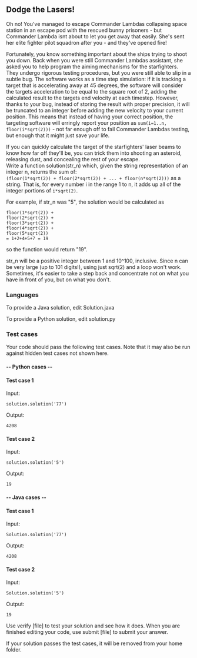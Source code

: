 ## Dodge the Lasers!

Oh no! You've managed to escape Commander Lambdas collapsing space station 
in an escape pod with the rescued bunny prisoners - but Commander Lambda isnt 
about to let you get away that easily. She's sent her elite fighter pilot 
squadron after you - and they've opened fire!

Fortunately, you know something important about the ships trying to 
shoot you down. Back when you were still Commander Lambdas assistant, 
she asked you to help program the aiming mechanisms for the starfighters. 
They undergo rigorous testing procedures, but you were still able to slip in 
a subtle bug. The software works as a time step simulation: if it is tracking 
a target that is accelerating away at 45 degrees, the software will consider 
the targets acceleration to be equal to the square root of 2, adding the 
calculated result to the targets end velocity at each timestep. However, 
thanks to your bug, instead of storing the result with proper precision, 
it will be truncated to an integer before adding the new velocity to your 
current position.  This means that instead of having your correct position, 
the targeting software will erringly report your position 
as ```sum(i=1..n, floor(i*sqrt(2)))``` - not far enough off to fail 
Commander Lambdas testing, but enough that it might just save your life.

If you can quickly calculate the target of the starfighters' laser 
beams to know how far off they'll be, you can trick them into shooting 
an asteroid, releasing dust, and concealing the rest of your escape.  
Write a function solution(str_n) which, given the string representation 
of an integer n, returns the 
sum of: <br>
```(floor(1*sqrt(2)) + floor(2*sqrt(2)) + ... + floor(n*sqrt(2)))``` 
as a string. That is, for every number i in the range 1 to n, it adds up all 
of the integer portions of ```i*sqrt(2)```.

For example, if str_n was "5", the solution would be calculated as
```
floor(1*sqrt(2)) +
floor(2*sqrt(2)) +
floor(3*sqrt(2)) +
floor(4*sqrt(2)) +
floor(5*sqrt(2))
= 1+2+4+5+7 = 19
```
so the function would return "19".

str_n will be a positive integer between 1 and 10^100, inclusive. 
Since n can be very large (up to 101 digits!), using just sqrt(2) and a 
loop won't work. Sometimes, it's easier to take a step back and concentrate 
not on what you have in front of you, but on what you don't.

### Languages
To provide a Java solution, edit Solution.java

To provide a Python solution, edit solution.py

### Test cases
Your code should pass the following test cases.
Note that it may also be run against hidden test cases not shown here.

#### -- Python cases --
#### Test case 1
Input:
```
solution.solution('77')
```
Output:
```
4208
```

#### Test case 2
Input:
```
solution.solution('5')
```
Output:
```
19
```

#### -- Java cases --
#### Test case 1
Input:
```
Solution.solution('77')
```
Output:
```
4208
```

#### Test case 2
Input:
```
Solution.solution('5')
```
Output:
```
19
```

Use verify [file] to test your solution and see how it does. 
When you are finished editing your code, use submit [file] to submit your answer. 

If your solution passes the test cases, it will be removed from your home folder.